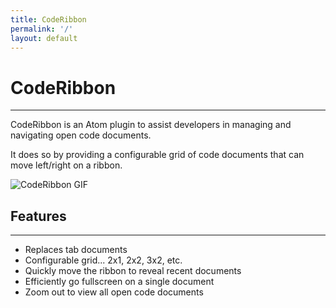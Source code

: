 ```yaml
---
title: CodeRibbon
permalink: '/'
layout: default
---
```


<div class="jumbotron">
  <h1 class="display-4">CodeRibbon</h1>
  <hr class="my-4">
  <p class="lead">CodeRibbon is an Atom plugin to assist developers in managing and navigating open code documents. </p>
  <p class="lead">It does so by providing a configurable grid of code documents that can move left/right on a ribbon.</p>
</div>

<img id="gif"
  src="https://user-images.githubusercontent.com/22582326/56878204-d8c81600-6a20-11e9-89f6-d3a2a47fa21f.gif"
  alt="CodeRibbon GIF" />

<div class="row">
  <div class="col">
    <h2>Features</h2>
    <hr>
    <ul>
      <li>Replaces tab documents</li>
      <li>Configurable grid... 2x1, 2x2, 3x2, etc.</li>
      <li>Quickly move the ribbon to reveal recent documents</li>
      <li>Efficiently go fullscreen on a single document</li>
      <li>Zoom out to view all open code documents</li>
    </ul>
  </div>
</div>
